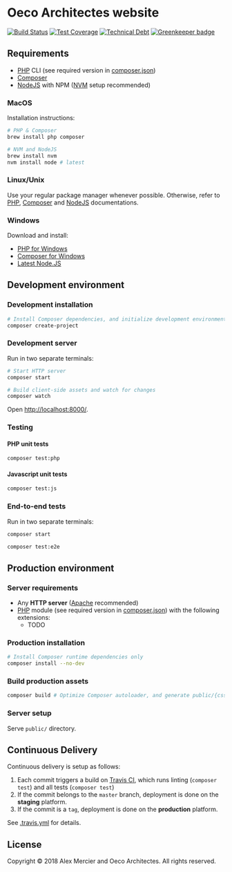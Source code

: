 # Oeco Architectes website

[![Build Status](https://travis-ci.org/oeco-architectes/oeco.svg?branch=master)](https://travis-ci.org/oeco-architectes/oeco)
[![Test Coverage](https://img.shields.io/codecov/c/github/oeco-architectes/oeco/master.svg)](https://codecov.io/github/oeco-architectes/oeco?branch=master)
[![Technical Debt](https://img.shields.io/codeclimate/tech-debt/oeco-architectes/oeco.svg)](https://codeclimate.com/github/oeco-architectes/oeco) [![Greenkeeper badge](https://badges.greenkeeper.io/oeco-architectes/oeco.svg)](https://greenkeeper.io/)

## Requirements

- [PHP] CLI (see required version in [composer.json])
- [Composer]
- [NodeJS] with NPM ([NVM] setup recommended)

### MacOS

Installation instructions:

```bash
# PHP & Composer
brew install php composer

# NVM and NodeJS
brew install nvm
nvm install node # latest
```

### Linux/Unix

Use your regular package manager whenever possible. Otherwise, refer to [PHP], [Composer] and [NodeJS] documentations.

### Windows

Download and install:

- [PHP for Windows]
- [Composer for Windows]
- [Latest Node.JS]

## Development environment

### Development installation

```bash
# Install Composer dependencies, and initialize development environment
composer create-project
```

### Development server

Run in two separate terminals:

```bash
# Start HTTP server
composer start
```

```bash
# Build client-side assets and watch for changes
composer watch
```

Open <http://localhost:8000/>.

### Testing

#### PHP unit tests

```bash
composer test:php
```

#### Javascript unit tests

```bash
composer test:js
```

### End-to-end tests

Run in two separate terminals:

```bash
composer start
```

```bash
composer test:e2e
```

## Production environment

### Server requirements

- Any **HTTP server** ([Apache] recommended)
- [PHP] module (see required version in [composer.json]) with the following extensions:
  - TODO

### Production installation

```bash
# Install Composer runtime dependencies only
composer install --no-dev
```

### Build production assets

```bash
composer build # Optimize Composer autoloader, and generate public/{css,fonts,js} assets.
```

### Server setup

Serve `public/` directory.

## Continuous Delivery

Continuous delivery is setup as follows:

1. Each commit triggers a build on [Travis CI], which runs linting (`composer test`) and all tests (`composer test`)
2. If the commit belongs to the `master` branch, deployment is done on the **staging** platform.
3. If the commit is a `tag`, deployment is done on the **production** platform.

See [.travis.yml] for details.

## License

Copyright © 2018 Alex Mercier and Oeco Architectes. All rights reserved.

[php]: http://php.net/
[composer]: https://getcomposer.org/
[nodejs]: https://nodejs.org/en/
[nvm]: https://github.com/creationix/nvm
[php for windows]: https://windows.php.net/download
[composer for windows]: https://getcomposer.org/Composer-Setup.exe
[latest node.js]: https://nodejs.org/en/download/current/
[apache]: https://www.apache.org/
[composer.json]: composer.json
[travis ci]: https://travis-ci.org/oeco-architectes/oeco
[.travis.yml]: ./.travis.yml
